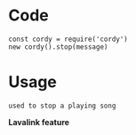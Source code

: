 # Code
```
const cordy = require('cordy')
new cordy().stop(message)
```
# Usage
```
used to stop a playing song
```
**Lavalink feature**